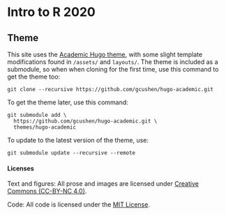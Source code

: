 # Intro to R 2020

## Theme

This site uses the [Academic Hugo theme](https://sourcethemes.com/academic/), with some slight template modifications found in `/assets/` and `layouts/`. The theme is included as a submodule, so when when cloning for the first time, use this command to get the theme too:

    git clone --recursive https://github.com/gcushen/hugo-academic.git

To get the theme later, use this command:

    git submodule add \
      https://github.com/gcushen/hugo-academic.git \
      themes/hugo-academic

To update to the latest version of the theme, use:

    git submodule update --recursive --remote


#### Licenses

Text and figures: All prose and images are licensed under [Creative Commons (CC-BY-NC 4.0)](https://creativecommons.org/licenses/by-nc/4.0/).

Code: All code is licensed under the [MIT License](https://opensource.org/license/mit).
